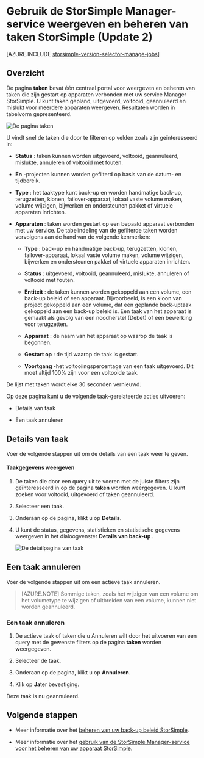 <properties 
   pageTitle="Weergeven en beheren van taken StorSimple | Microsoft Azure"
   description="Beschrijving van de pagina taken StorSimple beheer en het gebruik ervan bij te houden van de recente, huidige en geplande back-uptaken."
   services="storsimple"
   documentationCenter="NA"
   authors="alkohli"
   manager="carmonm"
   editor=""/>
<tags 
   ms.service="storsimple"
   ms.devlang="NA"
   ms.topic="article"
   ms.tgt_pltfrm="NA"
   ms.workload="TBD"
   ms.date="08/17/2016"
   ms.author="alkohli" />

# <a name="use-the-storsimple-manager-service-to-view-and-manage-storsimple-jobs-update-2"></a>Gebruik de StorSimple Manager-service weergeven en beheren van taken StorSimple (Update 2)

[AZURE.INCLUDE [storsimple-version-selector-manage-jobs](../../includes/storsimple-version-selector-manage-jobs.md)]

## <a name="overview"></a>Overzicht

De pagina **taken** bevat één centraal portal voor weergeven en beheren van taken die zijn gestart op apparaten verbonden met uw service Manager StorSimple. U kunt taken gepland, uitgevoerd, voltooid, geannuleerd en mislukt voor meerdere apparaten weergeven. Resultaten worden in tabelvorm gepresenteerd. 

![De pagina taken](./media/storsimple-manage-jobs-u2/jobs.png)

U vindt snel de taken die door te filteren op velden zoals zijn geïnteresseerd in:

- **Status** : taken kunnen worden uitgevoerd, voltooid, geannuleerd, mislukte, annuleren of voltooid met fouten.
- **En** -projecten kunnen worden gefilterd op basis van de datum- en tijdbereik.
- **Type** : het taaktype kunt back-up en worden handmatige back-up, terugzetten, klonen, failover-apparaat, lokaal vaste volume maken, volume wijzigen, bijwerken en ondersteunen pakket of virtuele apparaten inrichten.

- **Apparaten** : taken worden gestart op een bepaald apparaat verbonden met uw service.
De tabelindeling van de gefilterde taken worden vervolgens aan de hand van de volgende kenmerken:

    - **Type** : back-up en handmatige back-up, terugzetten, klonen, failover-apparaat, lokaal vaste volume maken, volume wijzigen, bijwerken en ondersteunen pakket of virtuele apparaten inrichten.

    - **Status** : uitgevoerd, voltooid, geannuleerd, mislukte, annuleren of voltooid met fouten.

    - **Entiteit** : de taken kunnen worden gekoppeld aan een volume, een back-up beleid of een apparaat. Bijvoorbeeld, is een kloon van project gekoppeld aan een volume, dat een geplande back-uptaak gekoppeld aan een back-up beleid is. Een taak van het apparaat is gemaakt als gevolg van een noodherstel (Debet) of een bewerking voor terugzetten.

    - **Apparaat** : de naam van het apparaat op waarop de taak is begonnen.

    - **Gestart op** : de tijd waarop de taak is gestart.

    - **Voortgang** -het voltooiingspercentage van een taak uitgevoerd. Dit moet altijd 100% zijn voor een voltooide taak.

De lijst met taken wordt elke 30 seconden vernieuwd.

Op deze pagina kunt u de volgende taak-gerelateerde acties uitvoeren:

- Details van taak

- Een taak annuleren

## <a name="view-job-details"></a>Details van taak

Voer de volgende stappen uit om de details van een taak weer te geven.

#### <a name="to-view-job-details"></a>Taakgegevens weergeven

1. De taken die door een query uit te voeren met de juiste filters zijn geïnteresseerd in op de pagina **taken** worden weergegeven. U kunt zoeken voor voltooid, uitgevoerd of taken geannuleerd.

2. Selecteer een taak.

3. Onderaan op de pagina, klikt u op **Details**.

4. U kunt de status, gegevens, statistieken en statistische gegevens weergeven in het dialoogvenster **Details van back-up** .
 
    ![De detailpagina van taak](./media/storsimple-manage-jobs-u2/JobDetails.png)

## <a name="cancel-a-job"></a>Een taak annuleren

Voer de volgende stappen uit om een actieve taak annuleren.

>[AZURE.NOTE] Sommige taken, zoals het wijzigen van een volume om het volumetype te wijzigen of uitbreiden van een volume, kunnen niet worden geannuleerd.

### <a name="to-cancel-a-job"></a>Een taak annuleren

1. De actieve taak of taken die u Annuleren wilt door het uitvoeren van een query met de gewenste filters op de pagina **taken** worden weergegeven.

1. Selecteer de taak.

1. Onderaan op de pagina, klikt u op **Annuleren**.

1. Klik op **Ja**ter bevestiging.

Deze taak is nu geannuleerd.

## <a name="next-steps"></a>Volgende stappen

- Meer informatie over het [beheren van uw back-up beleid StorSimple](storsimple-manage-backup-policies.md).

- Meer informatie over het [gebruik van de StorSimple Manager-service voor het beheren van uw apparaat StorSimple](storsimple-manager-service-administration.md).
